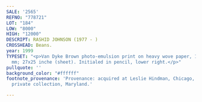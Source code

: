 ```yaml
---
SALE: '2565'
REFNO: "778721"
LOT: "184"
LOW: "8000"
HIGH: "12000"
DESCRIPT: RASHID JOHNSON (1977 - )
CROSSHEAD: Beans.
year: 1999
TYPESET: "<p>Van Dyke Brown photo-emulsion print on heavy wove paper, 1999. 685x635
  mm; 27x25 inche (sheet). Initialed in pencil, lower right.</p>"
pullquote: ''
background_color: "#ffffff"
footnote_provenance: 'Provenance: acquired at Leslie Hindman, Chicago, May 3, 2012;
  private collection, Maryland.'

---
```

